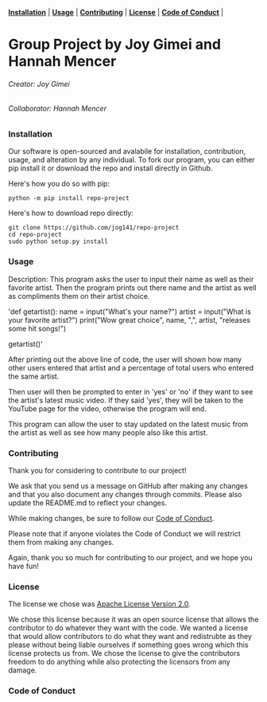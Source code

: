 **[Installation](#installation)** |
**[Usage](#usage)** |
**[Contributing](#contributing)** |
**[License](#license)** |
**[Code of Conduct](#code)** |

# Group Project by Joy Gimei and Hannah Mencer
###### Creator: Joy Gimei
###### Collaborator: Hannah Mencer

### Installation

Our software is open-sourced and avalabile for installation, contribution, usage, and alteration by any individual. To fork our program, you can either pip install it or download the repo and install directly in Github. 

Here's how you do so with pip:
```
python -m pip install repo-project
```

Here's how to download repo directly:
``` 
git clone https://github.com/jog141/repo-project
cd repo-project
sudo python setup.py install  
```
### Usage

Description:
This program asks the user to input their name as well as their favorite artist. Then the program prints out there name and the artist as well as compliments them on their artist choice.

'def getartist():
    name = input("What's your name?")
    artist = input("What is your favorite artist?")
    print("Wow great choice", name, ",", artist, "releases some hit songs!")
    
getartist()'

After printing out the above line of code, the user will shown how many other users entered that artist and a percentage of total users who entered the same artist.

Then user will then be prompted to enter in 'yes' or 'no' if they want to see the artist's latest music video. If they said 'yes', they will be taken to the YouTube page for the video, otherwise the program will end.

This program can allow the user to stay updated on the latest music from the artist as well as see how many people also like this artist.

### Contributing

Thank you for considering to contribute to our project! 

We ask that you send us a message on GitHub after making any changes and that you also document any changes through commits. Please also update the README.md to reflect your changes.

While making changes, be sure to follow our [Code of Conduct](https://github.com/jog141/repo-project/blob/master/CODE-OF-CONDUCT.md). 

Please note that if anyone violates the Code of Conduct we will restrict them from making any changes.

Again, thank you so much for contributing to our project, and we hope you have fun!

### License
The license we chose was [Apache License Version 2.0](https://github.com/jog141/repo-project/blob/master/LICENSE.md).

We chose this license because it was an open source license that allows the contributor to do whatever they want with the code. We wanted a license that would allow contributors to do what they want and redistrubte as they please without being liable ourselves if something goes wrong which this license protects us from. We chose the license to give the contributors freedom to do anything while also protecting the licensors from any damage.


### Code of Conduct
